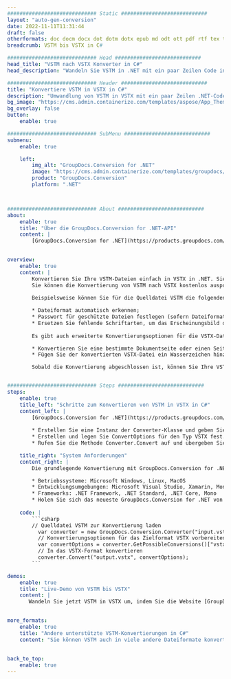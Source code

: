 ```yaml
---
############################# Static ############################
layout: "auto-gen-conversion"
date: 2022-11-11T11:31:44
draft: false
otherformats: doc docm docx dot dotm dotx epub md odt ott pdf rtf tex txt vdx vsdm vsdx vssm vssx vstm vstx vsx vtx xps
breadcrumb: VSTM bis VSTX in C#

############################# Head ############################
head_title: "VSTM nach VSTX Konverter in C#"
head_description: "Wandeln Sie VSTM in .NET mit ein paar Zeilen Code in VSTX um. Verwenden Sie die GroupDocs Document Conversion API, um über 160 Dateiformate zu konvertieren."

############################# Header ############################
title: "Konvertiere VSTM in VSTX in C#"
description: "Umwandlung von VSTM in VSTX mit ein paar Zeilen .NET-Code"
bg_image: "https://cms.admin.containerize.com/templates/aspose/App_Themes/V3/images/bg/header1.png"
bg_overlay: false
button:
    enable: true

############################# SubMenu ############################
submenu:
    enable: true

    left:
        img_alt: "GroupDocs.Conversion for .NET"
        image: "https://cms.admin.containerize.com/templates/groupdocs/images/product-logos/90x90-noborder/groupdocs-conversion-net.png"
        product: "GroupDocs.Conversion"
        platform: ".NET"



############################# About ############################
about:
    enable: true
    title: "Über die GroupDocs.Conversion for .NET-API"
    content: |
        [GroupDocs.Conversion for .NET](https://products.groupdocs.com/conversion/net/) kann verwendet werden, um Microsoft Word, Excel, PowerPoint, PDF, Visio und andere Formate zu konvertieren. GroupDocs.Conversion ist eine eigenständige API, die sich für Backend- und interne Systeme eignet, bei denen eine hohe Leistung erforderlich ist. Es ist unabhängig von Software wie Microsoft oder Open Office.
    

overview:
    enable: true
    content: |
        Konvertieren Sie Ihre VSTM-Dateien einfach in VSTX in .NET. Sie können nur ein paar C#-Codezeilen auf jeder Plattform Ihrer Wahl verwenden, z. B. Windows, Linux, macOS.
        Sie können die Konvertierung von VSTM nach VSTX kostenlos ausprobieren und die Qualität der Konvertierungsergebnisse bewerten. Neben einfachen Dateikonvertierungsszenarien können Sie erweiterte Optionen zum Laden der Quelldatei VSTM und zum Speichern des Ausgabeergebnisses VSTX ausprobieren. 
        
        Beispielsweise können Sie für die Quelldatei VSTM die folgenden Ladeoptionen verwenden:

        * Dateiformat automatisch erkennen;
        * Passwort für geschützte Dateien festlegen (sofern Dateiformat dies unterstützt);
        * Ersetzen Sie fehlende Schriftarten, um das Erscheinungsbild des Dokuments beizubehalten.
        
        Es gibt auch erweiterte Konvertierungsoptionen für die VSTX-Datei:

        * Konvertieren Sie eine bestimmte Dokumentseite oder einen Seitenbereich;
        * Fügen Sie der konvertierten VSTX-Datei ein Wasserzeichen hinzu und vieles mehr.

        Sobald die Konvertierung abgeschlossen ist, können Sie Ihre VSTX-Datei im lokalen Dateipfad oder auf einem Speicher von Drittanbietern wie FTP, Amazon S3, Google Drive, Dropbox usw. speichern. Bitte beachten Sie, dass Sie VSTM in VSTX muss keine zusätzliche Software installiert werden - wie MS Office, Open Office, Adobe Acrobat Reader etc.


############################# Steps ############################
steps:
    enable: true
    title_left: "Schritte zum Konvertieren von VSTM in VSTX in C#"
    content_left: |
        [GroupDocs.Conversion for .NET](https://products.groupdocs.com/conversion/net/) erleichtert Entwicklern das Konvertieren einer VSTM-Datei in VSTX mit wenigen Codezeilen.
        
        * Erstellen Sie eine Instanz der Converter-Klasse und geben Sie die Datei VSTM mit dem vollständigen Pfad an
        * Erstellen und legen Sie ConvertOptions für den Typ VSTX fest.
        * Rufen Sie die Methode Converter.Convert auf und übergeben Sie den vollständigen Pfad und das Format (VSTX) als Parameter

    title_right: "System Anforderungen"
    content_right: |
        Die grundlegende Konvertierung mit GroupDocs.Conversion for .NET kann in nur wenigen einfachen Schritten durchgeführt werden. Unsere APIs werden auf allen wichtigen Plattformen und Betriebssystemen unterstützt. Stellen Sie vor dem Ausführen des folgenden Codes sicher, dass die folgenden Voraussetzungen auf Ihrem System installiert sind.

        * Betriebssysteme: Microsoft Windows, Linux, MacOS
        * Entwicklungsumgebungen: Microsoft Visual Studio, Xamarin, MonoDevelop
        * Frameworks: .NET Framework, .NET Standard, .NET Core, Mono
        * Holen Sie sich das neueste GroupDocs.Conversion for .NET von [Nuget](https://www.nuget.org/packages/groupdocs.conversion)
         
    code: |
        ```csharp    
        // Quelldatei VSTM zur Konvertierung laden
          var converter = new GroupDocs.Conversion.Converter("input.vstm");
          // Konvertierungsoptionen für das Zielformat VSTX vorbereiten
          var convertOptions = converter.GetPossibleConversions()["vstx"].ConvertOptions;
          // In das VSTX-Format konvertieren
          converter.Convert("output.vstx", convertOptions);
        ```

demos:
    enable: true
    title: "Live-Demo von VSTM bis VSTX"
    content: |
       Wandeln Sie jetzt VSTM in VSTX um, indem Sie die Website [GroupDocs.Conversion App](https://products.groupdocs.app/conversion/family) besuchen. Die Online-Demo hat die folgenden Vorteile
          

more_formats:
    enable: true
    title: "Andere unterstützte VSTM-Konvertierungen in C#"
    content: "Sie können VSTM auch in viele andere Dateiformate konvertieren. Bitte sehen Sie sich die Liste unten an."
       
       
back_to_top:
    enable: true
---
```

